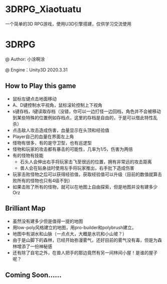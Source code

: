 # 3DRPG_Xiaotuatu
一个简单的3D RPG游戏，使用U3D引擎搭建，仅供学习交流使用
# 3DRPG
@ Author: 小涂啊涂

@ Engine：Unity3D 2020.3.31
## How to Play this game
- 鼠标左键点击地面移动
- A、D键控制水平视角，鼠标滚轮控制上下视角
- s键存档，l键读取存档（没错，你可以一边打怪一边回档，角色并不会被移动到某些特殊的位置例如存档点，这里的存档是自由的，于是可以借此特性乱杀）
- 点击敌人攻击造成伤害，血量显示在头顶和经验值
- Player自己的血量在界面左上角
- 怪物有很多，有的是守卫型，也有巡逻型
- 怪物和玩家的攻击都有暴击的可能性，几率为1/5，伤害为两倍
- 有的怪物有技能
  - 石头人会伸出右手将玩家击飞至很远的位置，拥有非常远的攻击距离
  - 兽人会在贴身战时使用左手将玩家推出，右手批下造成伤害
- 玩家击败怪物之后可以获得经验值，获取经验值可以升级（目前的数值就算击败所有的怪物也只有4级不到）
- 如果击败了所有的怪物，就可以在地图上自由探索，但是地图并没有建多少Orz
## Brilliant Map
- 虽然没有建多少但是值得一提的地图
- 用low-poly风格建立的地图，用pro-builder和polybrush建立。
- 地图中有湖水和山脉（一点点大，大概是水坑和小山坡？）
- 由于是山脚下的森林，已经开始弥漫雾气，还好目前的雾气没有毒，但是为森林增添了一份神秘感
- 还有除了自宅之外，在兽人把手的那边竟然有另一间林间小屋！是谁的屋子呢？

## Coming Soon……
